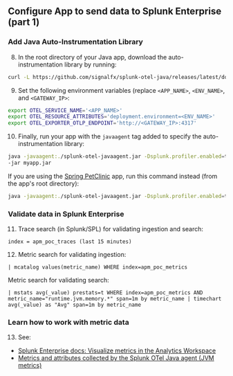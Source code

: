 ## Configure App to send data to Splunk Enterprise (part 1)
### Add Java Auto-Instrumentation Library
8. In the root directory of your Java app, download the auto-instrumentation library by running:
```bash
curl -L https://github.com/signalfx/splunk-otel-java/releases/latest/download/splunk-otel-javaagent.jar -o splunk-otel-javaagent.jar
```
9. Set the following environment variables (replace `<APP_NAME>`, `<ENV_NAME>`, and `<GATEWAY_IP>`:
```bash
export OTEL_SERVICE_NAME='<APP_NAME>'
export OTEL_RESOURCE_ATTRIBUTES='deployment.environment=<ENV_NAME>'
export OTEL_EXPORTER_OTLP_ENDPOINT='http://<GATEWAY_IP>:4317'
```

10. Finally, run your app with the `javaagent` tag added to specify the auto-instrumentation library:
```bash
java -javaagent:./splunk-otel-javaagent.jar -Dsplunk.profiler.enabled=true -Dsplunk.metrics.enabled=true -Dsplunk.metrics.endpoint='http://<GATEWAY_IP>:9943' \
-jar myapp.jar
```
If you are using the [Spring PetClinic](https://github.com/spring-projects/spring-petclinic) app, run this command instead (from the app's root directory):
```bash
java -javaagent:./splunk-otel-javaagent.jar -Dsplunk.profiler.enabled=true -Dsplunk.metrics.enabled=true -Dsplunk.metrics.endpoint='http://<GATEWAY_IP>:9943' -jar target/spring-petclinic-*-SNAPSHOT.jar
```

### Validate data in Splunk Enterprise
11. Trace search (in Splunk/SPL) for validating ingestion and search:
```
index = apm_poc_traces (last 15 minutes)
```
12. Metric search for validating ingestion:
```
| mcatalog values(metric_name) WHERE index=apm_poc_metrics
```
Metric search for validating search:
```
| mstats avg(_value) prestats=t WHERE index=apm_poc_metrics AND metric_name="runtime.jvm.memory.*" span=1m by metric_name | timechart avg(_value) as "Avg" span=1m by metric_name
```

### Learn how to work with metric data
13. See:
- [Splunk Enterprise docs: Visualize metrics in the Analytics Workspace](https://docs.splunk.com/Documentation/Splunk/8.2.6/Metrics/Visualize)
- [Metrics and attributes collected by the Splunk OTel Java agent (JVM metrics)](https://docs.splunk.com/Observability/gdi/get-data-in/application/java/configuration/java-otel-metrics-attributes.html#jvm-metrics)